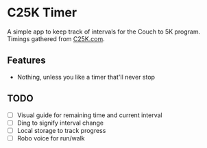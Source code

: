 # C25K Timer

A simple app to keep track of intervals for the Couch to 5K program. Timings gathered from [C25K.com](http://www.c25k.com/c25k_treadmill.html).

## Features

- Nothing, unless you like a timer that'll never stop

## TODO

- [ ] Visual guide for remaining time and current interval
- [ ] Ding to signify interval change
- [ ] Local storage to track progress
- [ ] Robo voice for run/walk